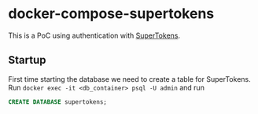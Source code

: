 # docker-compose-supertokens

This is a PoC using authentication with [SuperTokens](https://supertokens.com/).

## Startup

First time starting the database we need to create a table for SuperTokens. Run
`docker exec -it <db_container> psql -U admin` and run

```sql
CREATE DATABASE supertokens;
```
